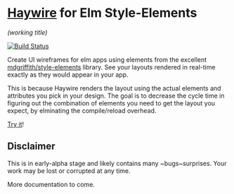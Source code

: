 # [Haywire](https://colinhunt.github.io/se-mockup/) for Elm Style-Elements
*(working title)*

[![Build Status](https://travis-ci.org/colinhunt/se-mockup.svg?branch=master)](https://travis-ci.org/colinhunt/se-mockup)

Create UI wireframes for elm apps using elements from the excellent 
[mdgriffith/style-elements](http://package.elm-lang.org/packages/mdgriffith/style-elements/4.3.0/) library.
See your layouts rendered in real-time exactly as they would appear in your app.

This is because Haywire renders the layout using the actual elements and attributes you pick in your design.
The goal is to decrease the cycle time in figuring out the combination of elements you need to get the layout you expect,
by elminating the compile/reload overhead.

[Try it](https://colinhunt.github.io/se-mockup/)!

## Disclaimer
This is in early-alpha stage and likely contains many ~bugs~surprises.
Your work may be lost or corrupted at any time.

More documentation to come.

